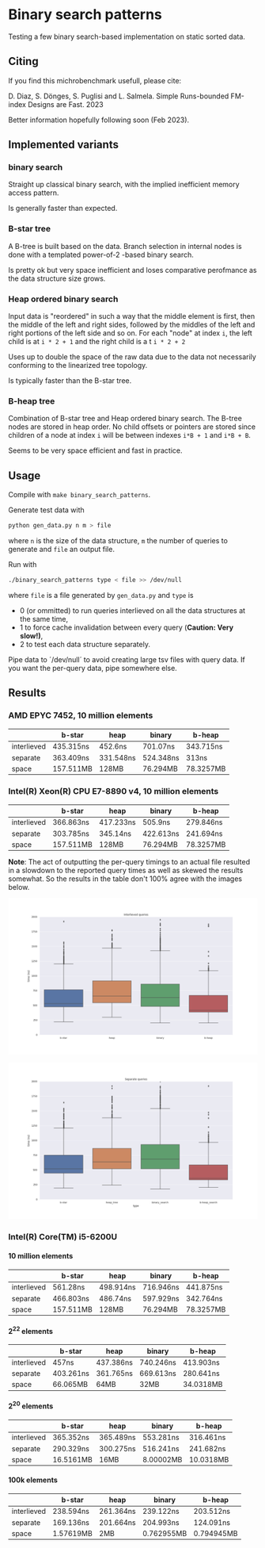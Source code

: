 # Binary search patterns

Testing a few binary search-based implementation on static sorted  data.


## Citing

If you find this michrobenchmark usefull, please cite:

D. Diaz, S. Dönges, S. Puglisi and L. Salmela. Simple Runs-bounded FM-index Designs are Fast. 2023

Better information hopefully following soon (Feb 2023).

## Implemented variants

### binary search

Straight up classical binary search, with the implied inefficient memory access pattern.

Is generally faster than expected.

### B-star tree

A B-tree is built based on the data. Branch selection in internal nodes is done with a templated power-of-2 -based binary search.

Is pretty ok but very space inefficient and loses comparative perofmance as the data structure size grows.

### Heap ordered binary search

Input data is "reordered" in such a way that the middle element is first, then the middle of the left and right sides, followed by the middles of the left and right portions of the left side and so on. For each "node" at index `i`, the left child is at `i * 2 + 1` and the right child is a t `i * 2 + 2`

Uses up to double the space of the raw data due to the data not necessarily conforming to the linearized tree topology.

Is typically faster than the B-star tree.

### B-heap tree

Combination of B-star tree and Heap ordered binary search. The B-tree nodes are stored in heap order. No child offsets or pointers are stored since children of a node at index `i` will be between indexes `i*B + 1` and `i*B + B`.

Seems to be very space efficient and fast in practice.

## Usage

Compile with `make binary_search_patterns`.

Generate test data with 

```bash
python gen_data.py n m > file
```

where `n` is the size of the data structure, `m` the number of queries to generate and `file` an output file.

Run with

```bash
./binary_search_patterns type < file >> /dev/null
```

where `file` is a file generated by `gen_data.py` and `type` is

* 0 (or ommitted) to run queries interlieved on all the data structures at the same time,
* 1 to force cache invalidation between every query (**Caution: Very slow!)**,
* 2 to test each data structure separately.

Pipe data to ´/dev/null´ to avoid creating large tsv files with query data. If you want the per-query data, pipe somewhere else.

## Results

### AMD EPYC 7452, 10 million elements

|             | b-star    |heap       | binary    | b-heap    |
|-------------|-----------|-----------|-----------|-----------|
| interlieved | 435.315ns | 452.6ns   | 701.07ns  | 343.715ns |
| separate    | 363.409ns | 331.548ns | 524.348ns | 313ns     |
| space       | 157.511MB | 128MB     | 76.294MB  | 78.3257MB |


### Intel(R) Xeon(R) CPU E7-8890 v4, 10 million elements

|             | b-star    |heap       | binary    | b-heap    |
|-------------|-----------|-----------|-----------|-----------|
| interlieved | 366.863ns | 417.233ns | 505.9ns   | 279.846ns |
| separate    | 303.785ns | 345.14ns  | 422.613ns | 241.694ns |
| space       | 157.511MB | 128MB     | 76.294MB  | 78.3257MB |

**Note**: The act of outputting the per-query timings to an actual file resulted in a slowdown to the reported query times as well as skewed the results somewhat. So the results in the table don't 100% agree with the images below.

![](interlieved_E7-8890.png)

![](separate_E7-8890.png)

### Intel(R) Core(TM) i5-6200U

#### 10 million elements

|             | b-star    |heap       | binary    | b-heap    |
|-------------|-----------|-----------|-----------|-----------|
| interlieved | 561.28ns  | 498.914ns | 716.946ns | 441.875ns |
| separate    | 466.803ns | 486.74ns  | 597.929ns | 342.764ns |
| space       | 157.511MB | 128MB     | 76.294MB  | 78.3257MB |


#### 2<sup>22</sup> elements

|             | b-star    |heap       | binary    | b-heap    |
|-------------|-----------|-----------|-----------|-----------|
| interlieved | 457ns     | 437.386ns | 740.246ns | 413.903ns |
| separate    | 403.261ns | 361.765ns | 669.613ns | 280.641ns |
| space       | 66.065MB  | 64MB      | 32MB      | 34.0318MB |

#### 2<sup>20</sup> elements

|             | b-star    |heap       | binary    | b-heap    |
|-------------|-----------|-----------|-----------|-----------|
| interlieved | 365.352ns | 365.489ns | 553.281ns | 316.461ns |
| separate    | 290.329ns | 300.275ns | 516.241ns | 241.682ns |
| space       | 16.5161MB | 16MB      | 8.00002MB | 10.0318MB |

#### 100k elements

|             | b-star    |heap       | binary    | b-heap    |
|-------------|-----------|-----------|-----------|-----------|
| interlieved | 238.594ns | 261.364ns | 239.122ns | 203.512ns |
| separate    | 169.136ns | 201.664ns | 204.993ns | 124.091ns |
| space       | 1.57619MB | 2MB       | 0.762955MB| 0.794945MB|



